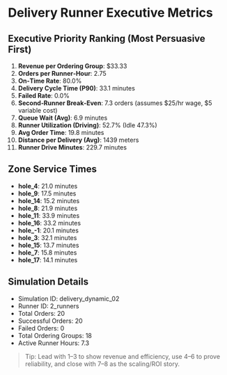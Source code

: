 # Delivery Runner Executive Metrics

## Executive Priority Ranking (Most Persuasive First)
1. **Revenue per Ordering Group**: $33.33
2. **Orders per Runner‑Hour**: 2.75
3. **On‑Time Rate**: 80.0%
4. **Delivery Cycle Time (P90)**: 33.1 minutes
5. **Failed Rate**: 0.0%
6. **Second‑Runner Break‑Even**: 7.3 orders (assumes $25/hr wage, $5 variable cost)
7. **Queue Wait (Avg)**: 6.9 minutes
8. **Runner Utilization (Driving)**: 52.7% (Idle 47.3%)
9. **Avg Order Time**: 19.8 minutes
10. **Distance per Delivery (Avg)**: 1439 meters
11. **Runner Drive Minutes**: 229.7 minutes

## Zone Service Times
- **hole_4**: 21.0 minutes
- **hole_9**: 17.5 minutes
- **hole_14**: 15.2 minutes
- **hole_8**: 21.9 minutes
- **hole_11**: 33.9 minutes
- **hole_16**: 33.2 minutes
- **hole_-1**: 20.1 minutes
- **hole_3**: 32.1 minutes
- **hole_15**: 13.7 minutes
- **hole_7**: 15.8 minutes
- **hole_17**: 14.1 minutes


## Simulation Details
- Simulation ID: delivery_dynamic_02
- Runner ID: 2_runners
- Total Orders: 20
- Successful Orders: 20
- Failed Orders: 0
- Total Ordering Groups: 18
- Active Runner Hours: 7.3

> Tip: Lead with 1–3 to show revenue and efficiency, use 4–6 to prove reliability, and close with 7–8 as the scaling/ROI story.
